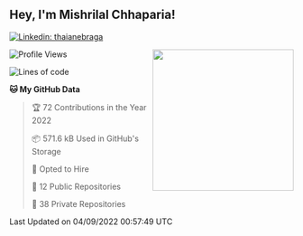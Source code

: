 <h2>Hey, I'm Mishrilal Chhaparia!</h2>

<!-- ![Mishrilal's github stats](https://github-readme-stats.vercel.app/api?username=mishrilal&theme=blue-green&show_icons=true&count_private=true) -->
<!-- ![GitHub followers](https://img.shields.io/github/followers/mishrilal?color=181717&label=Follow%20%40mishrilal&logo=Github&style=for-the-badge) -->
[![Linkedin: thaianebraga](https://img.shields.io/badge/linkedin-%230077B5.svg?&style=for-the-badge&logo=linkedin&logoColor=white&link=https://www.linkedin.com/in/mishrilal-chhaparia-074969192/)](https://www.linkedin.com/in/mishrilal-chhaparia-074969192/)
<!-- [![EMAIL](https://img.shields.io/badge/MAIL-%23BB001B.svg?&style=for-the-badge&logo=GMAIL&logoColor=white&link=mailto:info.mishrilal@gmail.com)](mailto:info.mishrilal@gmail.com) -->


<img align='right' src="https://avatars1.githubusercontent.com/u/53535840?s=400&u=ccbf62c3091d7277d104d3666e4598207f27c197&v=4" width="250">

<!--START_SECTION:waka-->
![Profile Views](http://img.shields.io/badge/Profile%20Views-0-blue)

![Lines of code](https://img.shields.io/badge/From%20Hello%20World%20I%27ve%20Written-469%20Thousand%20lines%20of%20code-blue)

**🐱 My GitHub Data** 

> 🏆 72 Contributions in the Year 2022
 > 
> 📦 571.6 kB Used in GitHub's Storage 
 > 
> 💼 Opted to Hire
 > 
> 📜 12 Public Repositories 
 > 
> 🔑 38 Private Repositories  
 > 

 Last Updated on 04/09/2022 00:57:49 UTC
<!--END_SECTION:waka-->
